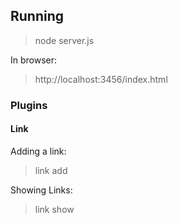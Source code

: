 ## Running

> node server.js

In browser:  
> http://localhost:3456/index.html


### Plugins
#### Link
Adding a link:  
> link add <url>

Showing Links:  
> link show